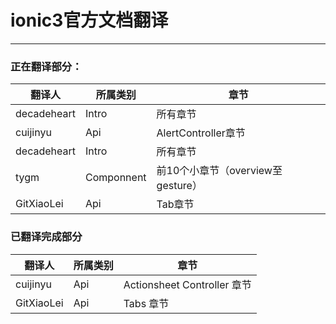 # ionic3官方文档翻译 #

----------

### 正在翻译部分： ###
| 翻译人 | 所属类别 | 章节 |
|-----|------|-----|
| decadeheart | Intro | 所有章节 |
| cuijinyu | Api | AlertController章节 |
| decadeheart | Intro | 所有章节 |
| tygm | Componnent | 前10个小章节（overview至gesture） |
| GitXiaoLei | Api | Tab章节 |
### 已翻译完成部分 ###
| 翻译人 | 所属类别 | 章节 |
|-----|------|-----|
| cuijinyu | Api | Actionsheet Controller 章节 |
| GitXiaoLei | Api | Tabs 章节 |
